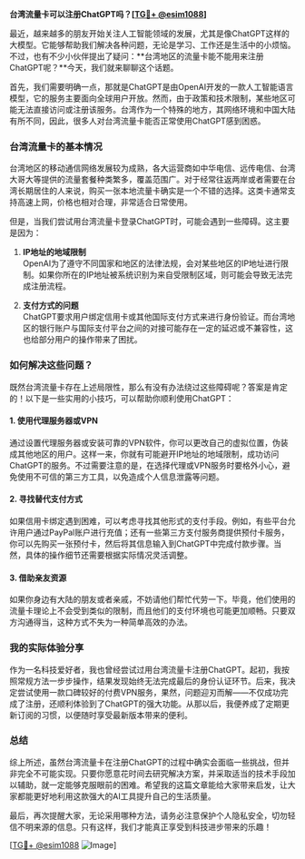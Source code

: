 **台湾流量卡可以注册ChatGPT吗？[[TG💪+ @esim1088](https://t.me/s/esim1088)]**

最近，越来越多的朋友开始关注人工智能领域的发展，尤其是像ChatGPT这样的大模型。它能够帮助我们解决各种问题，无论是学习、工作还是生活中的小烦恼。不过，也有不少小伙伴提出了疑问：**台湾地区的流量卡能不能用来注册ChatGPT呢？**今天，我们就来聊聊这个话题。

首先，我们需要明确一点，那就是ChatGPT是由OpenAI开发的一款人工智能语言模型，它的服务主要面向全球用户开放。然而，由于政策和技术限制，某些地区可能无法直接访问或注册该服务。台湾作为一个特殊的地方，其网络环境和中国大陆有所不同，因此，很多人对台湾流量卡能否正常使用ChatGPT感到困惑。

### 台湾流量卡的基本情况

台湾地区的移动通信网络发展较为成熟，各大运营商如中华电信、远传电信、台湾大哥大等提供的流量套餐种类繁多，覆盖范围广。对于经常往返两岸或者需要在台湾长期居住的人来说，购买一张本地流量卡确实是一个不错的选择。这类卡通常支持高速上网，价格也相对合理，非常适合日常使用。

但是，当我们尝试用台湾流量卡登录ChatGPT时，可能会遇到一些障碍。这主要是因为：

1. **IP地址的地域限制**  
   OpenAI为了遵守不同国家和地区的法律法规，会对某些地区的IP地址进行限制。如果你所在的IP地址被系统识别为来自受限制区域，则可能会导致无法完成注册流程。

2. **支付方式的问题**  
   ChatGPT要求用户绑定信用卡或其他国际支付方式来进行身份验证。而台湾地区的银行账户与国际支付平台之间的对接可能存在一定的延迟或不兼容性，这也给部分用户的操作带来了困扰。

### 如何解决这些问题？

既然台湾流量卡存在上述局限性，那么有没有办法绕过这些障碍呢？答案是肯定的！以下是一些实用的小技巧，可以帮助你顺利使用ChatGPT：

#### 1. 使用代理服务器或VPN
通过设置代理服务器或安装可靠的VPN软件，你可以更改自己的虚拟位置，伪装成其他地区的用户。这样一来，你就有可能避开IP地址的地域限制，成功访问ChatGPT的服务。不过需要注意的是，在选择代理或VPN服务时要格外小心，避免使用不可信的第三方工具，以免造成个人信息泄露等问题。

#### 2. 寻找替代支付方式
如果信用卡绑定遇到困难，可以考虑寻找其他形式的支付手段。例如，有些平台允许用户通过PayPal账户进行充值；还有一些第三方支付服务商提供预付卡服务，你可以先购买一张预付卡，然后将其信息输入到ChatGPT中完成付款步骤。当然，具体的操作细节还需要根据实际情况灵活调整。

#### 3. 借助亲友资源
如果你身边有大陆的朋友或者亲戚，不妨请他们帮忙代劳一下。毕竟，他们使用的流量卡理论上不会受到类似的限制，而且他们的支付环境也可能更加顺畅。只要双方沟通得当，这种方式不失为一种简单高效的办法。

### 我的实际体验分享

作为一名科技爱好者，我也曾经尝试过用台湾流量卡注册ChatGPT。起初，我按照常规方法一步步操作，结果发现始终无法完成最后的身份认证环节。后来，我决定尝试使用一款口碑较好的付费VPN服务，果然，问题迎刃而解——不仅成功完成了注册，还顺利体验到了ChatGPT的强大功能。从那以后，我便养成了定期更新订阅的习惯，以便随时享受最新版本带来的便利。

### 总结

综上所述，虽然台湾流量卡在注册ChatGPT的过程中确实会面临一些挑战，但并非完全不可能实现。只要你愿意花时间去研究解决方案，并采取适当的技术手段加以辅助，就一定能够克服眼前的困难。希望我的这篇文章能给大家带来启发，让大家都能更好地利用这款强大的AI工具提升自己的生活质量。

最后，再次提醒大家，无论采用哪种方法，请务必注意保护个人隐私安全，切勿轻信不明来源的信息。只有这样，我们才能真正享受到科技进步带来的乐趣！

[[TG💪+ @esim1088](https://t.me/s/esim1088) ![Image](https://i.postimg.cc/4NQfJmqS/Snipaste-2025-05-13-00-14-12.png)]